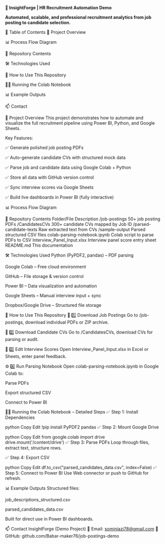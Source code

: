 **📂 InsightForge | HR Recruitment Automation Demo**

**Automated, scalable, and professional recruitment analytics from job posting to candidate selection.**

📑 Table of Contents
🎯 Project Overview

📊 Process Flow Diagram

📁 Repository Contents

🛠️ Technologies Used

📝 How to Use This Repository

🏃‍♂️ Running the Colab Notebook

📊 Example Outputs

📫 Contact

🎯 Project Overview
This project demonstrates how to automate and visualize the full recruitment pipeline using Power BI, Python, and Google Sheets.

Key Features:

✅ Generate polished job posting PDFs

✅ Auto-generate candidate CVs with structured mock data

✅ Parse job and candidate data using Google Colab + Python

✅ Store all data with GitHub version control

✅ Sync interview scores via Google Sheets

✅ Build live dashboards in Power BI (fully interactive)

📊 Process Flow Diagram

📁 Repository Contents
Folder/File	Description
/job-postings	50+ job posting PDFs
/CandidatesCVs	300+ candidate CVs mapped by Job ID
/parsed-candidate-texts	Raw extracted text from CVs
/sample-output	Parsed structured CSV files
colab-parsing-notebook.ipynb	Colab script to parse PDFs to CSV
Interview_Panel_Input.xlsx	Interview panel score entry sheet
README.md	This documentation

🛠️ Technologies Used
Python (PyPDF2, pandas) – PDF parsing

Google Colab – Free cloud environment

GitHub – File storage & version control

Power BI – Data visualization and automation

Google Sheets – Manual interview input + sync

Dropbox/Google Drive – Structured file storage

📝 How to Use This Repository
📂 1️⃣ Download Job Postings
Go to /job-postings, download individual PDFs or ZIP archive.

📂 2️⃣ Download Candidate CVs
Go to /CandidatesCVs, download CVs for parsing or audit.

📄 3️⃣ Edit Interview Scores
Open Interview_Panel_Input.xlsx in Excel or Sheets, enter panel feedback.

⚙️ 4️⃣ Run Parsing Notebook
Open colab-parsing-notebook.ipynb in Google Colab to:

Parse PDFs

Export structured CSV

Connect to Power BI

🏃‍♂️ Running the Colab Notebook – Detailed Steps
✅ Step 1: Install Dependencies

python
Copy
Edit
!pip install PyPDF2 pandas
✅ Step 2: Mount Google Drive

python
Copy
Edit
from google.colab import drive
drive.mount('/content/drive')
✅ Step 3: Parse PDFs
Loop through files, extract text, structure rows.

✅ Step 4: Export CSV

python
Copy
Edit
df.to_csv("parsed_candidates_data.csv", index=False)
✅ Step 5: Connect to Power BI
Use Web connector or push to GitHub for refresh.

📊 Example Outputs
Structured files:

job_descriptions_structured.csv

parsed_candidates_data.csv

Built for direct use in Power BI dashboards.

📫 Contact
InsightForge (Demo Project)
📧 Email: sominiazi78@gmail.com
🔗 GitHub: github.com/Babar-maker76/job-postings-demo
